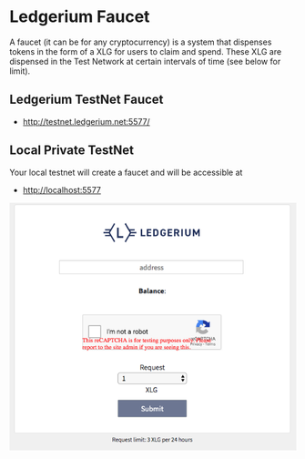 Ledgerium Faucet
================

A faucet (it can be for any cryptocurrency) is a system that dispenses
tokens in the form of a XLG for users to claim and spend. These XLG are
dispensed in the Test Network at certain intervals of time (see below
for limit).

Ledgerium TestNet Faucet
------------------------

-   <http://testnet.ledgerium.net:5577/>

Local Private TestNet
---------------------

Your local testnet will create a faucet and will be accessible at

-   <http://localhost:5577>

![](../../images/faucet.png)
